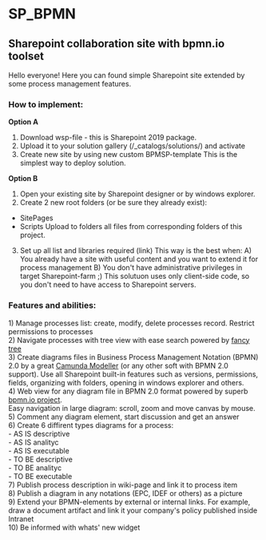 # SP_BPMN
<h2>Sharepoint collaboration site with bpmn.io toolset</h2>


Hello everyone!
Here you can found simple Sharepoint site extended by some process management features.
<h3>How to implement:</h3>

<b>Option A</b>
1. Download wsp-file - this is Sharepoint 2019 package. 
2. Upload it to your solution gallery (/_catalogs/solutions/) and activate
3. Create new site by using new custom BPMSP-template
This is the simplest way to deploy solution.

<b>Option B</b>
1. Open your existing site by Sharepoint designer or by windows explorer.
2. Create 2 new root folders (or be sure they already exist):
 - SitePages
 - Scripts
 Upload to folders all files from corresponding folders of this project.
3. Set up all list and libraries required (link)
 This way is the best when:
 A) You already have a site with useful content and you want to extend it for process management
 B) You don't have administrative privileges in target Sharepoint-farm ;) This solutuon uses only client-side code, so you don't need to have access to Sharepoint servers.
 
 <h3>Features and abilities:</h3>
 1) Manage processes list: create, modify, delete processes record. Restrict permissions to processes <br/>
 2) Navigate processes with tree view with ease search powered by <a href = 'https://github.com/mar10/fancytree'>fancy tree</a><br/>
 3) Create diagrams files in Business Process Management Notation (BPMN) 2.0 by a great <a href = 'https://camunda.com/products/modeler/'>Camunda Modeller</a> (or any other soft with BPMN 2.0 support).
 Use all Sharepoint built-in features such as versions, permissions, fields, organizing with folders, opening in windows explorer and others.<br/>
 4) Web view for any diagram file in BPMN 2.0 format powered by superb <a href = 'https://github.com/bpmn-io'> bpmn.io project</a>.<br/>
 Easy navigation in large diagram: scroll, zoom and move canvas by mouse.<br/>
 5) Comment any diagram element, start discussion and get an answer<br/>
 6) Create 6 diffirent types diagrams for a process:<br/>
 - AS IS descriptive<br/>
 - AS IS analityc<br/>
 - AS IS executable<br/>
 - TO BE descriptive<br/>
 - TO BE analityc<br/>
 - TO BE executable<br/>
 7) Publish process description in wiki-page and link it to process item<br/>
 8) Publish a diagram in any notations (EPC, IDEF or others) as a picture<br/>
 9) Extend your BPMN-elements by external or internal links. For example, draw a document artifact and link it your company's policy published inside Intranet<br/>
 10) Be informed with whats' new widget<br/>
 
